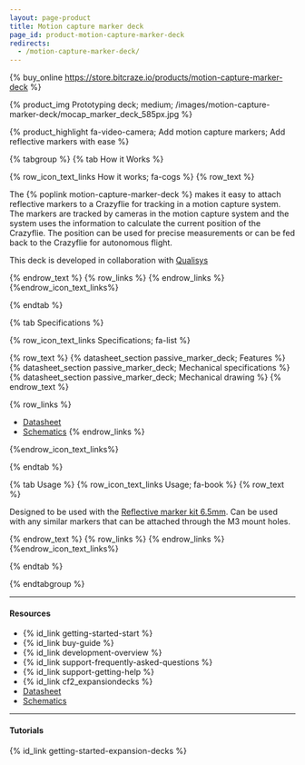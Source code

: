 ```yaml
---
layout: page-product
title: Motion capture marker deck
page_id: product-motion-capture-marker-deck
redirects:
  - /motion-capture-marker-deck/
---
```


{% buy_online https://store.bitcraze.io/products/motion-capture-marker-deck %}

{% product_img Prototyping deck; medium;
/images/motion-capture-marker-deck/mocap_marker_deck_585px.jpg
%}

{% product_highlight
fa-video-camera;
Add motion capture markers;
Add reflective markers with ease
%}

{% tabgroup %}
{% tab How it Works %}

{% row_icon_text_links How it works; fa-cogs %}
{% row_text %}

The {% poplink motion-capture-marker-deck %} makes it easy to attach reflective markers to a
Crazyflie for tracking in a motion capture system. The markers are tracked by
cameras in the motion capture system and the system uses the information to calculate
the current position of the Crazyflie. The position can be used for precise
measurements or can be fed back to the Crazyflie for autonomous flight.

This deck is developed in collaboration with [Qualisys](https://www.qualisys.com)

{% endrow_text %}
{% row_links %}
{% endrow_links %}
{%endrow_icon_text_links%}

{% endtab %}

{% tab Specifications %}

{% row_icon_text_links Specifications; fa-list %}

{% row_text %}
{% datasheet_section passive_marker_deck; Features %}
{% datasheet_section passive_marker_deck; Mechanical specifications %}
{% datasheet_section passive_marker_deck; Mechanical drawing %}
{% endrow_text %}

{% row_links %}
* [Datasheet](/documentation/hardware/passive_marker_deck/passive_marker_deck-datasheet.pdf)
* [Schematics](/documentation/hardware/passive_marker_deck/passive-marker-deck-revc.pdf)
{% endrow_links %}

{%endrow_icon_text_links%}

{% endtab %}

{% tab Usage %}
{% row_icon_text_links Usage; fa-book %}
{% row_text %}

Designed to be used with the [Reflective marker kit 6.5mm](https://store.bitcraze.io/collections/positioning/products/reflective-markers). Can be used with any similar markers that can be attached through the M3 mount holes.

{% endrow_text %}
{% row_links %}
{% endrow_links %}
{%endrow_icon_text_links%}

{% endtab %}

{% endtabgroup %}

---

#### Resources

- {% id_link getting-started-start %}
- {% id_link buy-guide %}
- {% id_link development-overview %}
- {% id_link support-frequently-asked-questions %}
- {% id_link support-getting-help %}
- {% id_link cf2_expansiondecks %}
- [Datasheet](/documentation/hardware/passive_marker_deck/passive_marker_deck-datasheet.pdf)
- [Schematics](/documentation/hardware/passive_marker_deck/passive-marker-deck-revc.pdf)

---

#### Tutorials

{% id_link getting-started-expansion-decks %}
